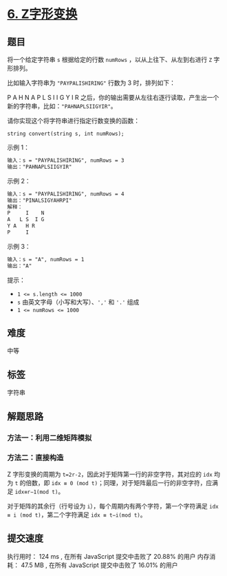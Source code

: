 # [6. Z字形变换](h`t`ps://leetcode-cn.com/problems/zigzag-conversion/)

## 题目

将一个给定字符串 `s` 根据给定的行数 `numRows` ，以从上往下、从左到右进行 `Z` 字形排列。

比如输入字符串为 `"PAYPALISHIRING"` 行数为 3 时，排列如下：

P   A   H   N
A P L S I I G
Y   I   R
之后，你的输出需要从左往右逐行读取，产生出一个新的字符串，比如：`"PAHNAPLSIIGYIR"`。

请你实现这个将字符串进行指定行数变换的函数：

`string convert(string s, int numRows);`

示例 1：

```txt
输入：s = "PAYPALISHIRING", numRows = 3
输出："PAHNAPLSIIGYIR"
```

示例 2：

```txt
输入：s = "PAYPALISHIRING", numRows = 4
输出："PINALSIGYAHRPI"
解释：
P     I    N
A   L S  I G
Y A   H R
P     I
```

示例 3：

```txt
输入：s = "A", numRows = 1
输出："A"
```

提示：

- `1 <= s.length <= 1000`
- `s` 由英文字母（小写和大写）、`','` 和 `'.'` 组成
- `1 <= numRows <= 1000`

## 难度

中等

## 标签

字符串

## 解题思路

### 方法一：利用二维矩阵模拟

### 方法二：直接构造

Z 字形变换的周期为 `t=2r-2`，因此对于矩阵第一行的非空字符，其对应的 `idx` 均为 `t` 的倍数，即 `idx ≡ 0 (mod t)`；同理，对于矩阵最后一行的非空字符，应满足 `idx≡r−1(mod t)`。

对于矩阵的其余行（行号设为 `i`），每个周期内有两个字符，第一个字符满足 `idx ≡ i (mod t)`，第二个字符满足 `idx ≡ t−i(mod t)`。

## 提交速度

执行用时：
124 ms
, 在所有 JavaScript 提交中击败了
20.88%
的用户
内存消耗：
47.5 MB
, 在所有 JavaScript 提交中击败了
16.01%
的用户
